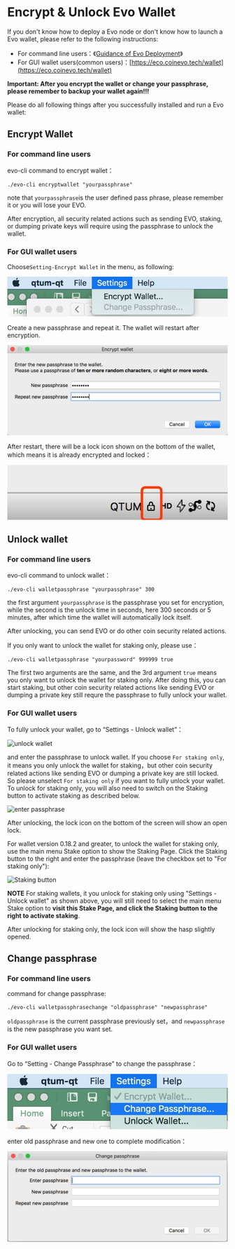 # Encrypt & Unlock Evo Wallet

If you don't know how to deploy a Evo node or don't know how to launch a Evo wallet, please refer to the following instructions:

* For command line users：《[Guidance of Evo Deployment](../Guidance-of-Evo-Deployment-and-RPC-Settings.md)》
* For GUI wallet users(common users)：[https://eco.coinevo.tech/wallet](https://eco.coinevo.tech/wallet)

**Important: After you encrypt the wallet or change your passphrase, please remember to backup your wallet again!!!**

Please do all following things after you successfully installed and run a Evo wallet: 

## Encrypt Wallet

### For command line users

evo-cli command to encrypt wallet：

```
./evo-cli encryptwallet "yourpassphrase"
```

note that `yourpassphrase`is the user defined pass phrase, please remember it or you will lose your EVO.

After encryption, all security related actions such as sending EVO, staking, or dumping private keys will require using the passphrase to unlock the wallet. 

### For GUI wallet users

Choose`Setting-Encrypt Wallet` in the menu, as following:

![choose encrypt](choose-encrypt.jpeg)

Create a new passphrase and repeat it. The wallet will restart after encryption.

![enter passphrase](enter-password.jpeg)

After restart, there will be a lock icon shown on the bottom of the wallet, which means it is already encrypted and locked：

![wallet locked](wallet-locked.jpeg)

## Unlock wallet

### For command line users

evo-cli command to unlock wallet：

```
./evo-cli walletpassphrase "yourpassphrase" 300
```

the first argument `yourpassphrase` is the passphrase you set for encryption, while the second is the unlock time in seconds, here 300 seconds or 5 minutes, after which time the wallet will automatically lock itself.

After unlocking, you can send EVO or do other coin security related actions.

If you only want to unlock the wallet for staking only, please use：

```
./evo-cli walletpassphrase "yourpassword" 999999 true
```

The first two arguments are the same, and the 3rd argument `true` means you only want to unlock the wallet for staking only. After doing this, you can start staking, but other coin security related actions like sending EVO or dumping a private key still requre the passphrase to fully unlock your wallet. 

### For GUI wallet users

To fully unlock your wallet, go to “Settings - Unlock wallet”：

![unlock wallet](https://s.coinevo.tech/uploads/c0fbf6583794c8ecb91532dbeec4f9c7.jpeg)

and enter the passphrase to unlock wallet. If you choose `For staking only`, it means you only unlock the wallet for staking，but other coin security related actions like sending EVO or dumping a private key are still locked. So please unselect `For staking only` if you want to fully unlock your wallet. To unlock for staking only, you will also need to switch on the Staking button to activate staking as described below.

![enter passphrase](https://s.coinevo.tech/uploads/65996de583f1e099360cbbbbdbba48d8.jpeg)

After unlocking, the lock icon on the bottom of the screen will show an open lock.

For wallet version 0.18.2 and greater, to unlock the wallet for staking only, use the main menu Stake option to show the Staking Page. Click the Staking button to the right and enter the passphrase (leave the checkbox set to "For staking only"):

![Staking button](https://user-images.githubusercontent.com/29760787/70872288-e7921780-1f74-11ea-9809-cfcbc05e9b96.jpg)

**NOTE** For staking wallets, it you unlock for staking only using "Settings - Unlock wallet" as shown above, you will still need to select the main menu Stake option to **visit this Stake Page, and click the Staking button to the right to activate staking**. 

After unlocking for staking only, the lock icon will show the hasp slightly opened.

## Change passphrase

### For command line users

command for change passphrase:

```
./evo-cli walletpassphrasechange "oldpassphrase" "newpassphrase"
```

`oldpassphrase` is the current passphrase previously set，and `newpassphrase` is the new passphrase you want set.

### For GUI wallet users

Go to “Setting - Change Passphrase” to change the passphrase：

![click change passphrase](click-changepass.jpeg)

enter old passphrase and new one to complete modification：

![change passphrase](enter-new-password.jpeg)
